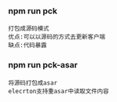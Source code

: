 

### npm run pck
```
打包成源码模式
优点:可以以源码的方式去更新客户端
缺点:代码暴露
```

### npm run pck-asar
```
将源码打包成asar
elecrton支持重asar中读取文件内容
```